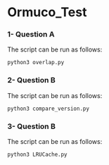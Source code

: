 # Ormuco_Test
### 1- Question A
 The script can be run as follows:
  

 
```
python3 overlap.py

```

### 2- Question B
 The script can be run as follows:
  

 
```
python3 compare_version.py

```

### 3- Question B
 The script can be run as follows:
  

 
```
python3 LRUCache.py

```